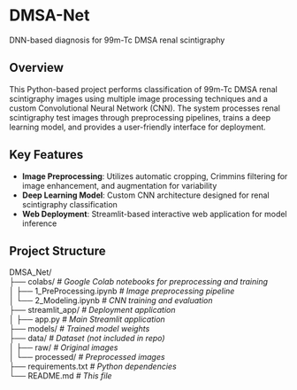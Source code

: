 # DMSA-Net
DNN-based diagnosis for 99m-Tc DMSA renal scintigraphy

## Overview
This Python-based project performs classification of 99m-Tc DMSA renal scintigraphy images using multiple image processing techniques and a custom Convolutional Neural Network (CNN). The system processes renal scintigraphy test images through preprocessing pipelines, trains a deep learning model, and provides a user-friendly interface for deployment.

## Key Features
- **Image Preprocessing**: Utilizes automatic cropping, Crimmins filtering for image enhancement, and augmentation for variability
- **Deep Learning Model**: Custom CNN architecture designed for renal scintigraphy classification
- **Web Deployment**: Streamlit-based interactive web application for model inference

## Project Structure
DMSA_Net/  
├── colabs/            *# Google Colab notebooks for preprocessing and training*  
│   ├── 1_PreProcessing.ipynb     *# Image preprocessing pipeline*  
│   └── 2_Modeling.ipynb    *# CNN training and evaluation*  
├── streamlit_app/              *# Deployment application*  
│   ├── app.py                  *# Main Streamlit application*  
├── models/                     *# Trained model weights*  
├── data/                       *# Dataset (not included in repo)*  
│   ├── raw/                   *# Original images*  
│   └── processed/             *# Preprocessed images*  
├── requirements.txt            *# Python dependencies*  
└── README.md                   *# This file*

